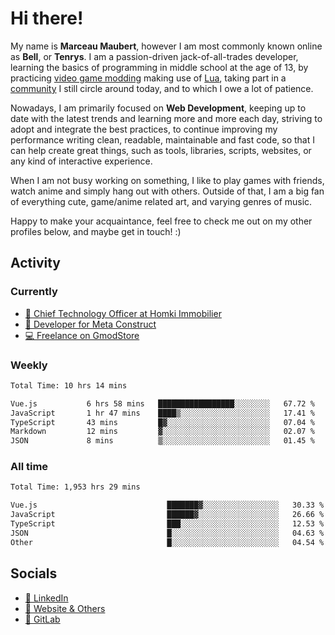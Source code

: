 # Hi there!

My name is **Marceau Maubert**, however I am most commonly known online as **Bell**, or **Tenrys**. I am a passion-driven jack-of-all-trades developer, learning the basics of programming in middle school at the age of 13, by practicing [video game modding](https://garrysmod.com) making use of [Lua](https://lua.org), taking part in a [community](https://metastruct.net) I still circle around today, and to which I owe a lot of patience.

Nowadays, I am primarily focused on **Web Development**, keeping up to date with the latest trends and learning more and more each day, striving to adopt  and integrate the best practices, to continue improving my performance writing clean, readable, maintainable and fast code, so that I can help create great things, such as tools, libraries, scripts, websites, or any kind of interactive experience.

When I am not busy working on something, I like to play games with friends, watch anime and simply hang out with others. Outside of that, I am a big fan of everything cute, game/anime related art, and varying genres of music.

Happy to make your acquaintance, feel free to check me out on my other profiles below, and maybe get in touch! :)

## Activity

### Currently

- [🏢 Chief Technology Officer at Homki Immobilier](https://homki-immobilier.com)
- [🎈 Developer for Meta Construct](https://metastruct.net)
- [💻 Freelance on GmodStore](https://www.gmodstore.com/users/Tenrys)

### Weekly
<!--START_SECTION:wakaWeekly-->

```txt
Total Time: 10 hrs 14 mins

Vue.js           6 hrs 58 mins   █████████████████░░░░░░░░   67.72 %
JavaScript       1 hr 47 mins    ████▒░░░░░░░░░░░░░░░░░░░░   17.41 %
TypeScript       43 mins         █▓░░░░░░░░░░░░░░░░░░░░░░░   07.04 %
Markdown         12 mins         ▓░░░░░░░░░░░░░░░░░░░░░░░░   02.07 %
JSON             8 mins          ▒░░░░░░░░░░░░░░░░░░░░░░░░   01.45 %
```

<!--END_SECTION:wakaWeekly-->

### All time
<!--START_SECTION:wakaTotal-->

```txt
Total Time: 1,953 hrs 29 mins

Vue.js                             ███████▓░░░░░░░░░░░░░░░░░   30.33 %
JavaScript                         ██████▓░░░░░░░░░░░░░░░░░░   26.66 %
TypeScript                         ███░░░░░░░░░░░░░░░░░░░░░░   12.53 %
JSON                               █░░░░░░░░░░░░░░░░░░░░░░░░   04.63 %
Other                              █░░░░░░░░░░░░░░░░░░░░░░░░   04.54 %
```

<!--END_SECTION:wakaTotal-->

## Socials

- [👔 LinkedIn](https://www.linkedin.com/in/marceau-maubert)
- [🔗 Website & Others](https://bell.moe)
- [🦊 GitLab](https://gitlab.com/Tenrys)
